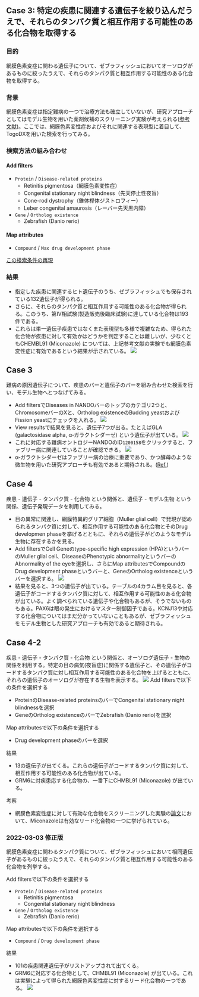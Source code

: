 ## Case 3: 特定の疾患に関連する遺伝子を絞り込んだうえで、それらのタンパク質と相互作用する可能性のある化合物を取得する

### 目的
網膜色素変症に関わる遺伝子について、ゼブラフィッシュにおいてオーソログがあるものに絞ったうえで、それらのタンパク質と相互作用する可能性のある化合物を取得する。

### 背景
網膜色素変症は指定難病の一つで治療方法も確立していないが、研究アプローチとしてはモデル生物を用いた薬剤候補のスクリーニング実験が考えられる([参考文献](https://www.ncbi.nlm.nih.gov/pmc/articles/PMC8425951/))。ここでは、網膜色素変性症およびそれに関連する表現型に着目して、TogoDXを用いた検索を行ってみる。

### 検索方法の組み合わせ
#### Add filters
* `Protein` / `Disease-related proteins`
  * Retinitis pigmentosa（網膜色素変性症）
  * Congenital stationary night blindness（先天停止性夜盲）
  * Cone-rod dystrophy（錐体桿体ジストロフィー）
  * Leber congenital amaurosis（レーバー先天黒内障）
* `Gene` / `Ortholog existence`
  * Zebrafish (Danio rerio)

#### Map attributes
* `Compound` / `Max drug development phase`

[この検索条件の再現](https://togodx.dbcls.jp/human/?dataset=ncbigene&annotations=%5B%7B%22attributeId%22%3A%22compound_drug_development_phase_chembl%22%7D%5D&filters=%5B%7B%22attributeId%22%3A%22gene_ortholog_existence_homologene%22%2C%22nodes%22%3A%5B%7B%22node%22%3A%22organism_10%22%7D%5D%7D%2C%7B%22attributeId%22%3A%22protein_disease_related_proteins_uniprot%22%2C%22nodes%22%3A%5B%7B%22node%22%3A%22682%22%7D%2C%7B%22node%22%3A%221014%22%7D%2C%7B%22node%22%3A%22901%22%7D%2C%7B%22node%22%3A%22182%22%7D%5D%7D%5D)

### 結果
* 指定した疾患に関連するヒト遺伝子のうち、ゼブラフィッシュでも保存されている132遺伝子が得られる。
* さらに、それらのタンパク質と相互作用する可能性のある化合物が得られる。このうち、第IV相試験(製造販売後臨床試験)に達している化合物は193件である。
* これらは単一遺伝子疾患ではなくまた表現型も多様で複雑なため、得られた化合物が疾患に対して有効かはどうかを判定することは難しいが、少なくともCHEMBL91 (Miconazole) については、上記参考文献の実験でも網膜色素変性症に有効であるという結果が示されている。
![](https://i.imgur.com/HWpMYRG.png)

## Case 3
難病の原因遺伝子について、疾患のバーと遺伝子のバーを組み合わせた検索を行い、モデル生物へとつなげてみる。
* Add filtersでDiseases in NANDOバーのトップのカテゴリ2つと、ChromosomeバーのXと、Ortholog existenceのBudding yeastおよびFission yeastにチェックを入れる。
![](https://i.imgur.com/jnIeAVs.png)
* View resultsで結果を見ると、遺伝子7つが出る。たとえばGLA (galactosidase alpha, α‐ガラクトシダーゼ) という遺伝子が出ている。
![](https://i.imgur.com/zza2QBf.png)
* これに対応する難病オントロジーNANDOのID`1200158`をクリックすると、ファブリー病に関連していることが確認できる。
![](https://i.imgur.com/IgAscPa.png)
* α‐ガラクトシダーゼはファブリー病の治療に重要であり、かつ酵母のような微生物を用いた研究アプローチも有効であると期待される。([Ref.](https://www.tandfonline.com/doi/abs/10.3109/07388551.2013.794124?cookieSet=1))

## Case 4
疾患 - 遺伝子 - タンパク質 - 化合物 という関係と、遺伝子 - モデル生物 という関係、遺伝子発現データを利用してみる。
* 目の異常に関連し、網膜特異的グリア細胞（Muller glial cell）で発現が認められるタンパク質に対して、相互作用する可能性のある化合物とそのDrug developmen phaseを挙げるとともに、それらの遺伝子がどのようなモデル生物に存在するかを見る。
* Add filtersでCell Geneのtype-specific high expression (HPA)というバーのMuller glial cell、DiseaseのPhenotypic abnormalityというバーのAbnormality of the eyeを選択し、さらにMap attributesでCompoundのDrug development phaseというバーと、GeneのOrtholog existenceというバーを選択する。
![](https://i.imgur.com/29kiZ8H.png)
* 結果を見ると、3つの遺伝子が出ている。テーブルの4カラム目を見ると、各遺伝子がコードするタンパク質に対して、相互作用する可能性のある化合物が出ている。よく調べられている遺伝子や化合物もあるが、そうでないものもある。PAX6は眼の発生におけるマスター制御因子である。KCNJ13や対応する化合物についてはまだ分かっていないこともあるが、ゼブラフィッシュをモデル生物とした研究アプローチも有効であると期待される。

## Case 4-2
疾患 - 遺伝子 - タンパク質 - 化合物 という関係と、オーソログ遺伝子 - 生物の関係を利用する。特定の目の病気(夜盲症)に関係する遺伝子と、その遺伝子がコードするタンパク質に対し相互作用する可能性のある化合物を上げるとともに、それらの遺伝子のオーソログが存在する生物を表示する。
![](https://i.imgur.com/UxyvS8a.png)
Add filtersで以下の条件を選択する
* ProteinのDisease-related proteinsのバーでCongenital stationary night blindnessを選択
* GeneのOrtholog existenceのバーでZebrafish (Danio rerio)を選択

Map attributesで以下の条件を選択する
* Drug development phaseのバーを選択

結果
* 13の遺伝子が出てくる。これらの遺伝子がコードするタンパク質に対して、相互作用する可能性のある化合物が出ている。
* GRM6に対疾患応する化合物の、一番下にCHMBL91 (Miconazole) が出ている。

考察
* 網膜色素変性症に対して有効な化合物をスクリーニングした実験の[論文](https://www.ncbi.nlm.nih.gov/pmc/articles/PMC8425951/)において、Miconazoleは有効なリード化合物の一つに挙げられている。

### 2022-03-03 修正版
網膜色素変症に関わるタンパク質について、ゼブラフィッシュにおいて相同遺伝子があるものに絞ったうえで、それらのタンパク質と相互作用する可能性のある化合物を列挙する。

Add filtersで以下の条件を選択する
* `Protein` / `Disease-related proteins`
  * Retinitis pigmentosa
  * Congenital stationary night blindness
* `Gene` / `Ortholog existence`
  * Zebrafish (Danio rerio)

Map attributesで以下の条件を選択する
* `Compound` / `Drug development phase`

結果
* 101の疾患関連遺伝子がリストアップされて出てくる。
* GRM6に対応する化合物として、CHMBL91 (Miconazole) が出ている。これは実験によって得られた網膜色素変性症に対するリード化合物の一つである。
![](https://i.imgur.com/HWpMYRG.png)
